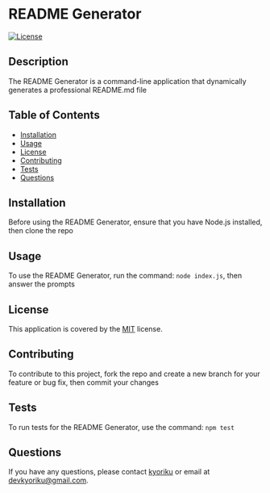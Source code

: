 # README Generator

[![License](https://img.shields.io/badge/License-MIT-blue.svg)](https://opensource.org/licenses/MIT)

## Description
The README Generator is a command-line application that dynamically generates a professional README.md file

## Table of Contents
- [Installation](#installation)
- [Usage](#usage)
- [License](#license)
- [Contributing](#contributing)
- [Tests](#tests)
- [Questions](#questions)

## Installation
Before using the README Generator, ensure that you have Node.js installed, then clone the repo

## Usage
To use the README Generator, run the command: `node index.js`, then answer the prompts

## License
This application is covered by the [MIT](https://opensource.org/licenses/MIT) license.

## Contributing
To contribute to this project, fork the repo and create a new branch for your feature or bug fix, then commit your changes

## Tests
To run tests for the README Generator, use the command: `npm test`

## Questions
If you have any questions, please contact [kyoriku](https://github.com/kyoriku) or email at devkyoriku@gmail.com.